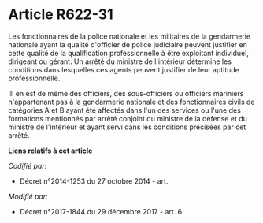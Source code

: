 # Article R622-31

Les fonctionnaires de la police nationale et les militaires de la gendarmerie nationale ayant la qualité d'officier de police
judiciaire peuvent justifier en cette qualité de la qualification professionnelle à être exploitant individuel, dirigeant ou
gérant. Un arrêté du ministre de l'intérieur détermine les conditions dans lesquelles ces agents peuvent justifier de leur
aptitude professionnelle.

IIl en est de même des officiers, des sous-officiers ou officiers mariniers n'appartenant pas à la gendarmerie nationale et
des fonctionnaires civils de catégories A et B ayant été affectés dans l'un des services ou l'une des formations mentionnés
par arrêté conjoint du ministre de la défense et du ministre de l'intérieur et ayant servi dans les conditions précisées par
cet arrêté.

**Liens relatifs à cet article**

_Codifié par_:

  - Décret n°2014-1253 du 27 octobre 2014 - art.

_Modifié par_:

  - Décret n°2017-1844 du 29 décembre 2017 - art. 6
